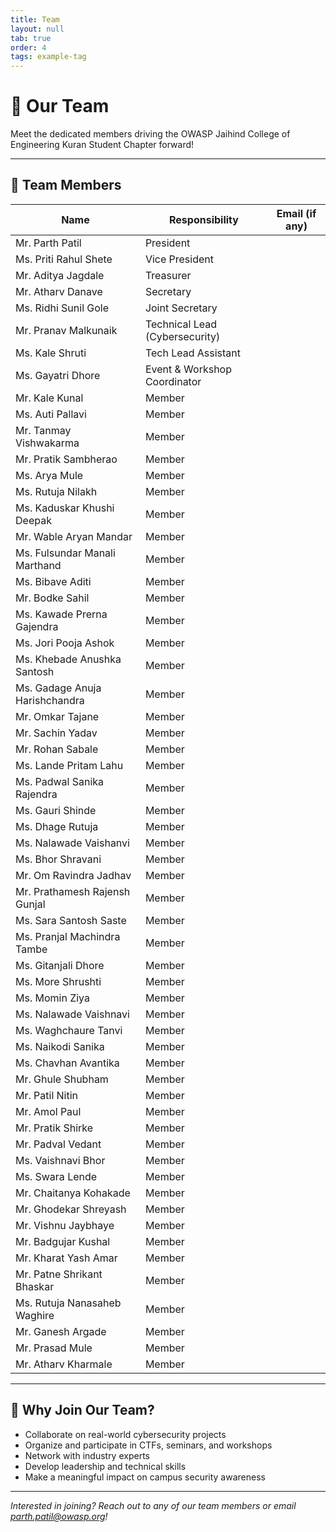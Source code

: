 ```yaml
---
title: Team
layout: null
tab: true
order: 4
tags: example-tag
---
```


# 👥 Our Team

Meet the dedicated members driving the OWASP Jaihind College of Engineering Kuran Student Chapter forward!

---

## 🤝 Team Members

| Name                          | Responsibility                      | Email (if any) |
|-------------------------------|------------------------------------|----------------|
| Mr. Parth Patil               | President                          |                |
| Ms. Priti Rahul Shete         | Vice President                     |                |
| Mr. Aditya Jagdale            | Treasurer                          |                |
| Mr. Atharv Danave             | Secretary                          |                |
| Ms. Ridhi Sunil Gole          | Joint Secretary                    |                |
| Mr. Pranav Malkunaik          | Technical Lead (Cybersecurity)     |                |
| Ms. Kale Shruti               | Tech Lead Assistant                |                |
| Ms. Gayatri Dhore             | Event & Workshop Coordinator       |                |
| Mr. Kale Kunal                | Member                             |                |
| Ms. Auti Pallavi              | Member                             |                |
| Mr. Tanmay Vishwakarma        | Member                             |                |
| Mr. Pratik Sambherao          | Member                             |                |
| Ms. Arya Mule                 | Member                             |                |
| Ms. Rutuja Nilakh             | Member                             |                |
| Ms. Kaduskar Khushi Deepak    | Member                             |                |
| Mr. Wable Aryan Mandar        | Member                             |                |
| Ms. Fulsundar Manali Marthand | Member                             |                |
| Ms. Bibave Aditi              | Member                             |                |
| Mr. Bodke Sahil               | Member                             |                |
| Ms. Kawade Prerna Gajendra    | Member                             |                |
| Ms. Jori Pooja Ashok          | Member                             |                |
| Ms. Khebade Anushka Santosh   | Member                             |                |
| Ms. Gadage Anuja Harishchandra| Member                             |                |
| Mr. Omkar Tajane              | Member                             |                |
| Mr. Sachin Yadav              | Member                             |                |
| Mr. Rohan Sabale              | Member                             |                |
| Ms. Lande Pritam Lahu         | Member                             |                |
| Ms. Padwal Sanika Rajendra    | Member                             |                |
| Ms. Gauri Shinde              | Member                             |                |
| Ms. Dhage Rutuja              | Member                             |                |
| Ms. Nalawade Vaishanvi        | Member                             |                |
| Ms. Bhor Shravani             | Member                             |                |
| Mr. Om Ravindra Jadhav        | Member                             |                |
| Mr. Prathamesh Rajensh Gunjal | Member                             |                |
| Ms. Sara Santosh Saste        | Member                             |                |
| Ms. Pranjal Machindra Tambe   | Member                             |                |
| Ms. Gitanjali Dhore           | Member                             |                |
| Ms. More Shrushti             | Member                             |                |
| Ms. Momin Ziya                | Member                             |                |
| Ms. Nalawade Vaishnavi        | Member                             |                |
| Ms. Waghchaure Tanvi          | Member                             |                |
| Ms. Naikodi Sanika            | Member                             |                |
| Ms. Chavhan Avantika          | Member                             |                |
| Mr. Ghule Shubham             | Member                             |                |
| Mr. Patil Nitin               | Member                             |                |
| Mr. Amol Paul                 | Member                             |                |
| Mr. Pratik Shirke             | Member                             |                |
| Mr. Padval Vedant             | Member                             |                |
| Ms. Vaishnavi Bhor            | Member                             |                |
| Ms. Swara Lende               | Member                             |                |
| Mr. Chaitanya Kohakade        | Member                             |                |
| Mr. Ghodekar Shreyash         | Member                             |                |
| Mr. Vishnu Jaybhaye           | Member                             |                |
| Mr. Badgujar Kushal           | Member                             |                |
| Mr. Kharat Yash Amar          | Member                             |                |
| Mr. Patne Shrikant Bhaskar    | Member                             |                |
| Ms. Rutuja Nanasaheb Waghire  | Member                             |                |
| Mr. Ganesh Argade             | Member                             |                |
| Mr. Prasad Mule               | Member                             |                |
| Mr. Atharv Kharmale           | Member                             |                |

---

## 🌟 Why Join Our Team?

- Collaborate on real-world cybersecurity projects
- Organize and participate in CTFs, seminars, and workshops
- Network with industry experts
- Develop leadership and technical skills
- Make a meaningful impact on campus security awareness

---

*Interested in joining? Reach out to any of our team members or email [parth.patil@owasp.org](mailto:parth.patil@owasp.org)!*

